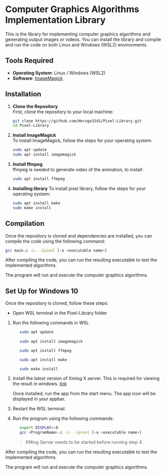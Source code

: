 # Computer Graphics Algorithms Implementation Library

This is the library for implementing computer graphics algorithms and generating output images or videos. You can install the library and compile and run the code on both Linux and Windows (WSL2) environments. 

## Tools Required

- **Operating System**: Linux / Windows (WSL2)
- **Software**: [ImageMagick](https://imagemagick.org/index.php)

## Installation

1. **Clone the Repository**  
   First, clone the repository to your local machine:

   ```bash
   git clone https://github.com/Herogo3241/Pixel-Library.git
   cd Pixel-Library
   ```

2. **Install ImageMagick**  
   To install ImageMagick, follow the steps for your operating system:

   ```bash
   sudo apt update
   sudo apt install imagemagick
   ```
3. **Install ffmpeg**  
   ffmpeg is needed to generate video of the animation, to install:

   ```bash
   sudo apt install ffmpeg
   ```
   
4. **Installing library**
   To install pixel library, follow the steps for your operating system:

   ```bash
   sudo apt install make
   sudo make install
   ``` 

## Compilation

Once the repository is cloned and dependencies are installed, you can compile the code using the following command:

```bash
gcc main.c -L. -lpixel [-o <executable name>]
```

After compiling the code, you can run the resulting executable to test the implemented algorithms.


The program will run and execute the computer graphics algorithms.




## Set Up for Windows 10

Once the repository is cloned, follow these steps:
   - Open WSL terminal in the Pixel-Library folder

   1) Run the following commands in WSL
      ```bash
         sudo apt update
         
         sudo apt install imagemagick

         sudo apt install ffmpeg

         sudo apt install make

         sudo make install
      ```
   2) Install the latest version of Xming X server. This is required for viewing the result in windows.
      [link](https://sourceforge.net/projects/xming/)

      Once installed, run the app from the start menu. The app icon will be displayed in your appbar.

   3) Restart the WSL terminal.
   
   4) Run the program using the following commands:
      ```bash
         export DISPLAY=:0
         gcc <ProgramName>.c -L. -lpixel [-o <executable name>]
      ```
      > XMing Server needs to be started before running step 4.

After compiling the code, you can run the resulting executable to test the implemented algorithms.


The program will run and execute the computer graphics algorithms.

